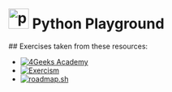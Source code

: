 # <img src="https://skillicons.dev/icons?i=py" height="40" alt="python logo"  /> Python Playground

## Exercises taken from these resources:

- [![4Geeks Academy](https://img.shields.io/badge/4Geeks%20Academy-blue.svg)](https://www.4geeks.com)
- [![Exercism](https://img.shields.io/badge/Exercism-blue.svg)](https://exercism.org/tracks/python/)
- [![roadmap.sh](https://img.shields.io/badge/roadmap.sh-blue.svg)](https://roadmap.sh/python)
